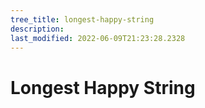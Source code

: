 ```yaml
---
tree_title: longest-happy-string
description: 
last_modified: 2022-06-09T21:23:28.2328
---
```


# Longest Happy String

